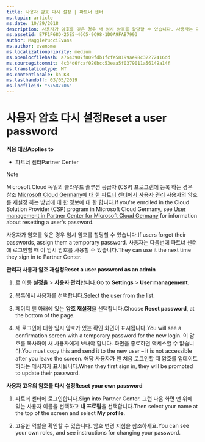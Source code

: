 ```yaml
---
title: 사용자 암호 다시 설정 | 파트너 센터
ms.topic: article
ms.date: 10/29/2018
description: 사용자가 암호를 잊은 경우 새 임시 암호를 할당할 수 있습니다. 사용자는 다음번에 파트너 센터에 로그인할 때 이 임시 암호를 사용할 수 있습니다.
ms.assetid: E7F1F68D-25E5-46C5-9C98-1D0A9FAB7993
author: MaggiePucciEvans
ms.author: evansma
ms.localizationpriority: medium
ms.openlocfilehash: a7643907f809fdb1fcfe58199ae98c32272416dd
ms.sourcegitcommit: 4c34d6fcaf020bcc53eaa5f0379011a56149a14f
ms.translationtype: MT
ms.contentlocale: ko-KR
ms.lasthandoff: 03/05/2019
ms.locfileid: "57587706"
---
```

# <a name="reset-a-user-password"></a><span data-ttu-id="6c40e-104">사용자 암호 다시 설정</span><span class="sxs-lookup"><span data-stu-id="6c40e-104">Reset a user password</span></span>

<span data-ttu-id="6c40e-105">**적용 대상**</span><span class="sxs-lookup"><span data-stu-id="6c40e-105">**Applies to**</span></span>

-  <span data-ttu-id="6c40e-106">파트너 센터</span><span class="sxs-lookup"><span data-stu-id="6c40e-106">Partner Center</span></span>
   
> [!NOTE]  
>  <span data-ttu-id="6c40e-107">Microsoft Cloud 독일의 클라우드 솔루션 공급자 (CSP) 프로그램에 등록 하는 경우 참조 [Microsoft Cloud Germany에 대 한 파트너 센터에서 사용자 관리](user-management-in-partner-center-for-microsoft-cloud-germany.md) 사용자의 암호를 재설정 하는 방법에 대 한 정보에 대 한 합니다.</span><span class="sxs-lookup"><span data-stu-id="6c40e-107">If you're enrolled in the Cloud Solution Provider (CSP) program in Microsoft Cloud Germany, see [User management in Partner Center for Microsoft Cloud Germany](user-management-in-partner-center-for-microsoft-cloud-germany.md) for information about resetting a user's password.</span></span>

<span data-ttu-id="6c40e-108">사용자가 암호를 잊은 경우 임시 암호를 할당할 수 있습니다.</span><span class="sxs-lookup"><span data-stu-id="6c40e-108">If users forget their passwords, assign them a temporary password.</span></span> <span data-ttu-id="6c40e-109">사용자는 다음번에 파트너 센터에 로그인할 때 이 임시 암호를 사용할 수 있습니다.</span><span class="sxs-lookup"><span data-stu-id="6c40e-109">They can use it the next time they sign in to Partner Center.</span></span>

<span data-ttu-id="6c40e-110">**관리자 사용자 암호 재설정**</span><span class="sxs-lookup"><span data-stu-id="6c40e-110">**Reset a user password as an admin**</span></span>

1.  <span data-ttu-id="6c40e-111">로 이동 **설정을** &gt; **사용자 관리**합니다.</span><span class="sxs-lookup"><span data-stu-id="6c40e-111">Go to **Settings** &gt; **User management**.</span></span>
2.  <span data-ttu-id="6c40e-112">목록에서 사용자를 선택합니다.</span><span class="sxs-lookup"><span data-stu-id="6c40e-112">Select the user from the list.</span></span>

3.  <span data-ttu-id="6c40e-113">페이지 맨 아래에 있는 **암호 재설정**을 선택합니다.</span><span class="sxs-lookup"><span data-stu-id="6c40e-113">Choose **Reset password**, at the bottom of the page.</span></span>

4.  <span data-ttu-id="6c40e-114">새 로그인에 대한 임시 암호가 있는 확인 화면이 표시됩니다.</span><span class="sxs-lookup"><span data-stu-id="6c40e-114">You will see a confirmation screen with a temporary password for the new login.</span></span> <span data-ttu-id="6c40e-115">이 암호를 복사하여 새 사용자에게 보내야 합니다. 화면을 종료하면 액세스할 수 없습니다.</span><span class="sxs-lookup"><span data-stu-id="6c40e-115">You must copy this and send it to the new user – it is not accessible after you leave the screen.</span></span> <span data-ttu-id="6c40e-116">해당 사용자가 맨 처음 로그인할 때 암호를 업데이트하라는 메시지가 표시됩니다.</span><span class="sxs-lookup"><span data-stu-id="6c40e-116">When they first sign in, they will be prompted to update their password.</span></span>

<span data-ttu-id="6c40e-117">**사용자 고유의 암호를 다시 설정**</span><span class="sxs-lookup"><span data-stu-id="6c40e-117">**Reset your own password**</span></span>

1.  <span data-ttu-id="6c40e-118">파트너 센터에 로그인합니다.</span><span class="sxs-lookup"><span data-stu-id="6c40e-118">Sign into Partner Center.</span></span> <span data-ttu-id="6c40e-119">그런 다음 화면 맨 위에 있는 사용자 이름을 선택하고 **내 프로필**을 선택합니다.</span><span class="sxs-lookup"><span data-stu-id="6c40e-119">Then select your name at the top of the screen and select **My profile**.</span></span>

2.  <span data-ttu-id="6c40e-120">고유한 역할을 확인할 수 있습니다. 암호 변경 지침을 참조하세요.</span><span class="sxs-lookup"><span data-stu-id="6c40e-120">You can see your own roles, and see instructions for changing your password.</span></span>

 

 



